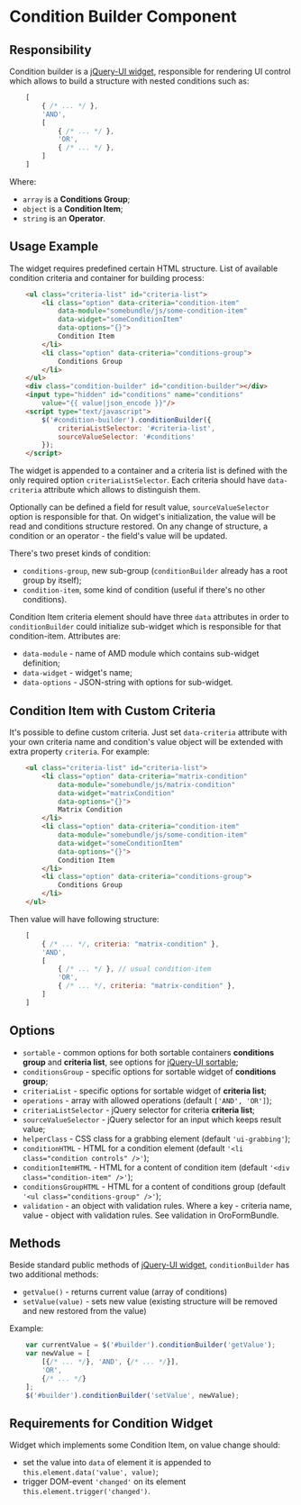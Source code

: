 # Condition Builder Component

## Responsibility
Condition builder is a [jQuery-UI widget], responsible for rendering UI control which allows to build a structure with nested conditions such as:
```js
    [
        { /* ... */ },
        'AND',
        [
            { /* ... */ },
            'OR',
            { /* ... */ },
        ]
    ]
```
Where:
 - `array` is a **Conditions Group**;
 - `object` is a **Condition Item**;
 - `string` is an **Operator**.

## Usage Example
The widget requires predefined certain HTML structure. List of available condition criteria and container for building process:
```html
    <ul class="criteria-list" id="criteria-list">
        <li class="option" data-criteria="condition-item"
            data-module="somebundle/js/some-condition-item"
            data-widget="someConditionItem"
            data-options="{}">
            Condition Item
        </li>
        <li class="option" data-criteria="conditions-group">
            Conditions Group
        </li>
    </ul>
    <div class="condition-builder" id="condition-builder"></div>
    <input type="hidden" id="conditions" name="conditions"
        value="{{ value|json_encode }}"/>
    <script type="text/javascript">
        $('#condition-builder').conditionBuilder({
            criteriaListSelector: '#criteria-list',
            sourceValueSelector: '#conditions'
        });
    </script>
```
The widget is appended to a container and a criteria list is defined with the only required option `criteriaListSelector`. Each criteria should have `data-criteria` attribute which allows to distinguish them.

Optionally can be defined a field for result value, `sourceValueSelector` option is responsible for that. On widget's initialization, the value will be read and conditions structure restored. On any change of structure, a condition or an operator -  the field's value will be updated.

There's two preset kinds of condition:
 - `conditions-group`, new sub-group (`conditionBuilder` already has a root group by itself);
 - `condition-item`, some kind of condition (useful if there's no other conditions).

Condition Item criteria element should have three `data` attributes in order to `conditionBuilder` could initialize sub-widget which is responsible for that condition-item. Attributes are:
 - `data-module` - name of AMD module which contains sub-widget definition;
 - `data-widget` - widget's name;
 - `data-options` - JSON-string with options for sub-widget.

## Condition Item with Custom Criteria
It's possible to define custom criteria. Just set `data-criteria` attribute with your own criteria name and condition's value object will be extended with extra property `criteria`. For example:
```html
    <ul class="criteria-list" id="criteria-list">
        <li class="option" data-criteria="matrix-condition"
            data-module="somebundle/js/matrix-condition"
            data-widget="matrixCondition"
            data-options="{}">
            Matrix Condition
        </li>
        <li class="option" data-criteria="condition-item"
            data-module="somebundle/js/some-condition-item"
            data-widget="someConditionItem"
            data-options="{}">
            Condition Item
        </li>
        <li class="option" data-criteria="conditions-group">
            Conditions Group
        </li>
    </ul>
```
Then value will have following structure:
```js
    [
        { /* ... */, criteria: "matrix-condition" },
        'AND',
        [
            { /* ... */ }, // usual condition-item
            'OR',
            { /* ... */, criteria: "matrix-condition" },
        ]
    ]
```

## Options
 - `sortable` - common options for both sortable containers **conditions group** and **criteria list**, see options for [jQuery-UI sortable];
 - `conditionsGroup` - specific options for sortable widget of **conditions group**;
 - `criteriaList` - specific options for sortable widget of **criteria list**;
 - `operations` - array with allowed operations (default `['AND', 'OR']`);
 - `criteriaListSelector` - jQuery selector for criteria **criteria list**;
 - `sourceValueSelector` - jQuery selector for an input which keeps result value;
 - `helperClass` - CSS class for a grabbing element (default `'ui-grabbing'`);
 - `conditionHTML` - HTML for a condition element (default `'<li class="condition controls" />'`);
 - `conditionItemHTML` - HTML for a content of condition item (default `'<div class="condition-item" />'`);
 - `conditionsGroupHTML` - HTML for a content of conditions group (default `'<ul class="conditions-group" />'`);
 - `validation` - an object with validation rules. Where a key - criteria name, value - object with validation rules. See validation in OroFormBundle.

## Methods
Beside standard public methods of [jQuery-UI widget], `conditionBuilder` has two additional methods:
 - `getValue()` - returns current value (array of conditions)
 - `setValue(value)` - sets new value (existing structure will be removed and new restored from the value)

Example:
```js
    var currentValue = $('#builder').conditionBuilder('getValue');
    var newValue = [
        [{/* ... */}, 'AND', {/* ... */}],
        'OR',
        {/* ... */}
    ];
    $('#builder').conditionBuilder('setValue', newValue);
```

## Requirements for Condition Widget
Widget which implements some Condition Item, on value change should:
 - set the value into `data` of element it is appended to `this.element.data('value', value)`;
 - trigger DOM-event `'changed'` on its element `this.element.trigger('changed')`.

[jQuery-UI widget]: <http://api.jqueryui.com/jQuery.widget/>
[jQuery-UI sortable]: <http://api.jqueryui.com/sortable/>
